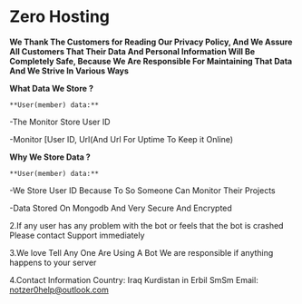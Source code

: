 # Zero Hosting

**We Thank The Customers for Reading Our Privacy Policy, And We Assure All Customers That Their Data And Personal Information Will Be Completely Safe, Because We Are Responsible For Maintaining That Data And We Strive In Various Ways**

**__What Data We Store ?__**
 
``**User(member) data:**``

-The Monitor Store User ID  

-Monitor [User ID, Url(And Url For Uptime To Keep it Online)

**__Why We Store Data ?__**

``**User(member) data:**``

-We Store User ID Because To So Someone Can Monitor Their Projects

-Data Stored On Mongodb And Very Secure And Encrypted


2.If any user has any problem with the bot or feels that the bot is crashed Please contact Support immediately

3.We love Tell Any One Are Using A Bot We are responsible if anything happens to your server

4.Contact Information
Country: Iraq
Kurdistan in Erbil
SmSm
Email: notzer0help@outlook.com
